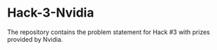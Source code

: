 # Hack-3-Nvidia
The repository contains the problem statement for Hack #3 with prizes provided by Nvidia.
